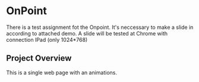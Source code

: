 # OnPoint

There is a test assignment fot the Onpoint.
It's neccessary to make a slide in according to attached demo.
A slide will be tested at Chrome with connection IPad (only 1024\*768)

## Project Overview

This is a single web page with an animations.
